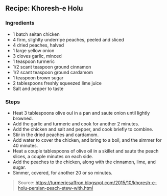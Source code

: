 ## Recipe: Khoresh-e Holu


### Ingredients
 - 1 batch seitan chicken
 - 4 firm, slighlty underripe peaches, peeled and sliced
 - 4 dried peaches, halved
 - 1 large yellow onion
 - 3 cloves garlic, minced
 - 1 teaspoon turmeric
 - 1/2 scant teaspoon ground cinnamon
 - 1/2 scant teaspoon ground cardamom
 - 1 teaspoon brown sugar
 - 2 tablespoons freshly squeezed lime juice
 - Salt and pepper to taste

### Steps
 - Heat 3 tablespoons olive oul in a pan and saute onion until lightly browned.
 - Add the garlic and turmeric and cook for another 2 minutes.
 - Add the chicken and salt and pepper, and cook briefly to combine.
 - Stir in the dried peaches and cardamom.
 - Add water to cover the chicken, and bring to a boil, and the simmer for 40 minutes.
 - Heat a couple tablespoons of olive oil in a skillet and saute the peach slices, a couple minutes on each side.
 - Add the peaches to the chicken, along with the cinnamon, lime, and sugar.
 - Simmer, covered, for another 20 or so minutes.

> Source: https://turmericsaffron.blogspot.com/2015/10/khoresh-e-holu-persian-peach-stew-with.html
